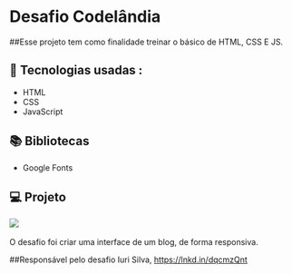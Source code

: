 # Desafio Codelândia

##Esse projeto tem como finalidade treinar o básico de HTML, CSS E JS.

## 🚀 Tecnologias usadas :
- HTML
- CSS
- JavaScript


## 📚 Bibliotecas
- Google Fonts

## 💻 Projeto
<p>
    <img src=".\Images\Images\Images\7a89cdbf-60d7-4057-a7da-f9ec96006ae8.jfif" />
    <img scr=".\Images\Images\Images\27ada381-55af-403a-8d3f-1a0de214cacb.jfif" />
</p>
O desafio foi criar uma interface de um blog, de forma responsiva.

##Responsável pelo desafio Iuri Silva, https://lnkd.in/dqcmzQnt
